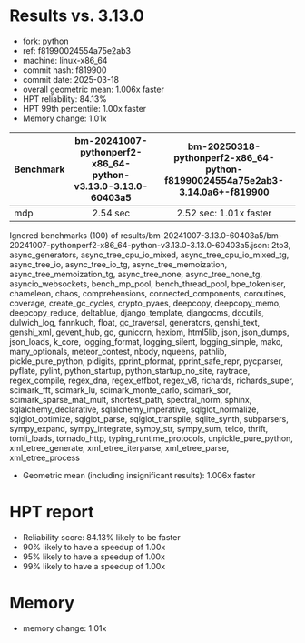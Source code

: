 # Results vs. 3.13.0

- fork: python
- ref: f81990024554a75e2ab3
- machine: linux-x86_64
- commit hash: f819900
- commit date: 2025-03-18
- overall geometric mean: 1.006x faster
- HPT reliability: 84.13%
- HPT 99th percentile: 1.00x faster
- Memory change: 1.01x

| Benchmark | bm-20241007-pythonperf2-x86_64-python-v3.13.0-3.13.0-60403a5 | bm-20250318-pythonperf2-x86_64-python-f81990024554a75e2ab3-3.14.0a6+-f819900 |
|-----------|:------------------------------------------------------------:|:----------------------------------------------------------------------------:|
| mdp       | 2.54 sec                                                     | 2.52 sec: 1.01x faster                                                       |
Ignored benchmarks (100) of results/bm-20241007-3.13.0-60403a5/bm-20241007-pythonperf2-x86_64-python-v3.13.0-3.13.0-60403a5.json: 2to3, async_generators, async_tree_cpu_io_mixed, async_tree_cpu_io_mixed_tg, async_tree_io, async_tree_io_tg, async_tree_memoization, async_tree_memoization_tg, async_tree_none, async_tree_none_tg, asyncio_websockets, bench_mp_pool, bench_thread_pool, bpe_tokeniser, chameleon, chaos, comprehensions, connected_components, coroutines, coverage, create_gc_cycles, crypto_pyaes, deepcopy, deepcopy_memo, deepcopy_reduce, deltablue, django_template, djangocms, docutils, dulwich_log, fannkuch, float, gc_traversal, generators, genshi_text, genshi_xml, gevent_hub, go, gunicorn, hexiom, html5lib, json, json_dumps, json_loads, k_core, logging_format, logging_silent, logging_simple, mako, many_optionals, meteor_contest, nbody, nqueens, pathlib, pickle_pure_python, pidigits, pprint_pformat, pprint_safe_repr, pycparser, pyflate, pylint, python_startup, python_startup_no_site, raytrace, regex_compile, regex_dna, regex_effbot, regex_v8, richards, richards_super, scimark_fft, scimark_lu, scimark_monte_carlo, scimark_sor, scimark_sparse_mat_mult, shortest_path, spectral_norm, sphinx, sqlalchemy_declarative, sqlalchemy_imperative, sqlglot_normalize, sqlglot_optimize, sqlglot_parse, sqlglot_transpile, sqlite_synth, subparsers, sympy_expand, sympy_integrate, sympy_str, sympy_sum, telco, thrift, tomli_loads, tornado_http, typing_runtime_protocols, unpickle_pure_python, xml_etree_generate, xml_etree_iterparse, xml_etree_parse, xml_etree_process

- Geometric mean (including insignificant results): 1.006x faster

# HPT report

- Reliability score: 84.13% likely to be faster
- 90% likely to have a speedup of 1.00x
- 95% likely to have a speedup of 1.00x
- 99% likely to have a speedup of 1.00x

# Memory
- memory change: 1.01x